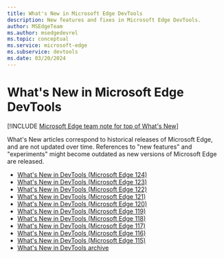 ```yaml
---
title: What's New in Microsoft Edge DevTools
description: New features and fixes in Microsoft Edge DevTools.
author: MSEdgeTeam
ms.author: msedgedevrel
ms.topic: conceptual
ms.service: microsoft-edge
ms.subservice: devtools
ms.date: 03/20/2024
---
```

# What's New in Microsoft Edge DevTools

[!INCLUDE [Microsoft Edge team note for top of What's New](includes/edge-whats-new-note.md)]

What's New articles correspond to historical releases of Microsoft Edge, and are not updated over time.  References to "new features" and "experiments" might become outdated as new versions of Microsoft Edge are released.

<!-- maintenance notes:
* add the new page to toc.yml
* move eleventh oldest link into whats-new-archive.md
-->

* [What's New in DevTools (Microsoft Edge 124)](2024/04/devtools-124.md)
* [What's New in DevTools (Microsoft Edge 123)](2024/03/devtools-123.md)
* [What's New in DevTools (Microsoft Edge 122)](2024/02/devtools-122.md)
* [What's New in DevTools (Microsoft Edge 121)](2024/01/devtools-121.md)
* [What's New in DevTools (Microsoft Edge 120)](2023/12/devtools-120.md)
* [What's New in DevTools (Microsoft Edge 119)](2023/11/devtools-119.md)
* [What's New in DevTools (Microsoft Edge 118)](2023/10/devtools-118.md)
* [What's New in DevTools (Microsoft Edge 117)](2023/09/devtools-117.md)
* [What's New in DevTools (Microsoft Edge 116)](2023/08/devtools-116.md)
* [What's New in DevTools (Microsoft Edge 115)](2023/07/devtools-115.md)
* [What's New in DevTools archive](./whats-new-archive.md)
